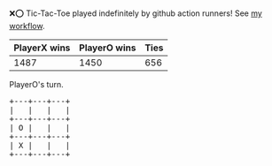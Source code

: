 :x::o: Tic-Tac-Toe played indefinitely by github action runners! See [my workflow](.github/workflows/play.yaml).

|PlayerX wins|PlayerO wins|Ties|
|-|-|-|
|1487|1450|656|

PlayerO's turn.

<pre>
+---+---+---+
|   |   |   |
+---+---+---+
| O |   |   |
+---+---+---+
| X |   |   |
+---+---+---+
</pre>